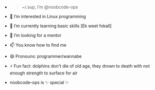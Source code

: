 - >~/.sup, I’m @noobcode-ops
- 👀 I’m interested in Linux programming 
- 🌱 I’m currently learning basic skills [Ek weet fokall]
- 💞️ I’m looking for a mentor 
- 📫 You know how to find me 
- 😄 Pronouns: programmer/wannabe
- ⚡ Fun fact: dolphins don't die of old age, they drown to death with not enough strength to surface for air

- noobcode-ops is ✨ special ✨ 
